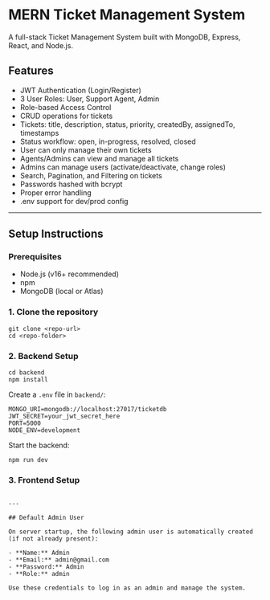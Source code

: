 # MERN Ticket Management System

A full-stack Ticket Management System built with MongoDB, Express, React, and Node.js.

## Features

- JWT Authentication (Login/Register)
- 3 User Roles: User, Support Agent, Admin
- Role-based Access Control
- CRUD operations for tickets
- Tickets: title, description, status, priority, createdBy, assignedTo, timestamps
- Status workflow: open, in-progress, resolved, closed
- User can only manage their own tickets
- Agents/Admins can view and manage all tickets
- Admins can manage users (activate/deactivate, change roles)
- Search, Pagination, and Filtering on tickets
- Passwords hashed with bcrypt
- Proper error handling
- .env support for dev/prod config

---

## Setup Instructions

### Prerequisites

- Node.js (v16+ recommended)
- npm
- MongoDB (local or Atlas)

### 1. Clone the repository

```
git clone <repo-url>
cd <repo-folder>
```

### 2. Backend Setup

```
cd backend
npm install
```

Create a `.env` file in `backend/`:

```
MONGO_URI=mongodb://localhost:27017/ticketdb
JWT_SECRET=your_jwt_secret_here
PORT=5000
NODE_ENV=development
```

Start the backend:

```
npm run dev
```

### 3. Frontend Setup

```

---

## Default Admin User

On server startup, the following admin user is automatically created (if not already present):

- **Name:** Admin
- **Email:** admin@gmail.com
- **Password:** Admin
- **Role:** admin

Use these credentials to log in as an admin and manage the system.
```
#
